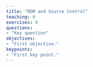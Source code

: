 ```yaml
---
title: "RDM and Source Control"
teaching: 0
exercises: 0
questions:
- "Key question"
objectives:
- "First objective."
keypoints:
- "First key point."
---
```




